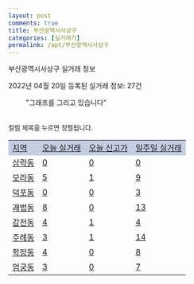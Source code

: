 ```yaml
---
layout: post
comments: true
title: 부산광역시사상구
categories: [실거래가]
permalink: /apt/부산광역시사상구
---
```


부산광역시사상구 실거래 정보

2022년 04월 20일 등록된 실거래 정보: 27건

<!--<script async src="https://pagead2.googlesyndication.com/pagead/js/adsbygoogle.js?client=ca-pub-3485438051770037"
 crossorigin="anonymous"></script>-->

<script type="text/javascript">
  google.charts.load('current', {'packages':['corechart']});
  google.charts.setOnLoadCallback(drawChart);

  function drawChart() {
    var data = google.visualization.arrayToDataTable([['거래일', '매매', '전월세', '전매'], ['21-01', 0, 1, 0], ['21-02', 0, 11, 0], ['21-03', 23, 45, 0], ['21-04', 210, 146, 6], ['21-05', 316, 249, 7], ['21-06', 249, 222, 3], ['21-07', 289, 166, 2], ['21-08', 236, 193, 5], ['21-09', 195, 135, 5], ['21-10', 236, 126, 3], ['21-11', 193, 125, 0], ['21-12', 131, 139, 0], ['22-01', 95, 131, 1], ['22-02', 115, 145, 2], ['22-03', 160, 113, 3], ['22-04', 36, 48, 0]]);

    var options = {
      title: '최근 1년간 유형별 거래량 추이',
      legend: { position: 'bottom' }
    };

    setTimeout(function() {
        var chart = new google.visualization.LineChart(document.getElementById('columnchart_material'));
        chart.draw(data, (options));
        document.getElementById('loading').style.display = 'none';
        var dayLabel = (new Date()).getDay();
        if (dayLabel < 2) {
            sorttable.innerSortFunction.apply(document.getElementById('week'), []);
            sorttable.innerSortFunction.apply(document.getElementById('week'), []);        
        }
        else {
            sorttable.innerSortFunction.apply(document.getElementById('today'), []);
            sorttable.innerSortFunction.apply(document.getElementById('today'), []);
        }
    }, 200);

  }
</script>

<div id="loading" style="z-index:20; display: block; margin-left: 35px">"그래프를 그리고 있습니다"</div>
<div id="columnchart_material" style="width: 95%; margin-left: -35px; display: block"></div>
<!--<div style="width: 95%; margin-left: -35px; display: block">
      <script async src="https://pagead2.googlesyndication.com/pagead/js/adsbygoogle.js?client=ca-pub-3485438051770037"
          crossorigin="anonymous"></script>
      <ins class="adsbygoogle"
          style="display:block"
          data-ad-format="fluid"
          data-ad-layout-key="-fb+5w+4e-db+86"
          data-ad-client="ca-pub-3485438051770037"
          data-ad-slot="1827090281"></ins>
      <script>
          (adsbygoogle = window.adsbygoogle || []).push({});
      </script>
</div>-->
<br>

<font size='small' style='font-size: small;'>컬럼 제목을 누르면 정렬됩니다.</font>
<table class="sortable">
  <tr style='background-color: rgba(114, 132, 186,0.4);'>
    <td id="region"><a href="#">지역</a></td>
    <td id="today"><a href="#">오늘 실거래</a></td>
    <td id="today_new"><a href="#">오늘 신고가</a></td>
    <td id="week"><a href="#">일주일 실거래</a></td>
  </tr>

  
  <tr class="item">
    <td><a href="부산광역시사상구삼락동">삼락동</a></td>
    <td><a href="부산광역시사상구삼락동">0</a></td>
    <td><a href="부산광역시사상구삼락동">0</a></td>
    <td><a href="부산광역시사상구삼락동">0</a></td>
  </tr>
    

  <tr class="item">
    <td><a href="부산광역시사상구모라동">모라동</a></td>
    <td><a href="부산광역시사상구모라동">5</a></td>
    <td><a href="부산광역시사상구모라동">1</a></td>
    <td><a href="부산광역시사상구모라동">9</a></td>
  </tr>
    

  <tr class="item">
    <td><a href="부산광역시사상구덕포동">덕포동</a></td>
    <td><a href="부산광역시사상구덕포동">0</a></td>
    <td><a href="부산광역시사상구덕포동">0</a></td>
    <td><a href="부산광역시사상구덕포동">3</a></td>
  </tr>
    

  <tr class="item">
    <td><a href="부산광역시사상구괘법동">괘법동</a></td>
    <td><a href="부산광역시사상구괘법동">8</a></td>
    <td><a href="부산광역시사상구괘법동">0</a></td>
    <td><a href="부산광역시사상구괘법동">13</a></td>
  </tr>
    

  <tr class="item">
    <td><a href="부산광역시사상구감전동">감전동</a></td>
    <td><a href="부산광역시사상구감전동">4</a></td>
    <td><a href="부산광역시사상구감전동">1</a></td>
    <td><a href="부산광역시사상구감전동">4</a></td>
  </tr>
    

  <tr class="item">
    <td><a href="부산광역시사상구주례동">주례동</a></td>
    <td><a href="부산광역시사상구주례동">3</a></td>
    <td><a href="부산광역시사상구주례동">1</a></td>
    <td><a href="부산광역시사상구주례동">14</a></td>
  </tr>
    

  <tr class="item">
    <td><a href="부산광역시사상구학장동">학장동</a></td>
    <td><a href="부산광역시사상구학장동">4</a></td>
    <td><a href="부산광역시사상구학장동">0</a></td>
    <td><a href="부산광역시사상구학장동">8</a></td>
  </tr>
    

  <tr class="item">
    <td><a href="부산광역시사상구엄궁동">엄궁동</a></td>
    <td><a href="부산광역시사상구엄궁동">3</a></td>
    <td><a href="부산광역시사상구엄궁동">0</a></td>
    <td><a href="부산광역시사상구엄궁동">7</a></td>
  </tr>
    


</table>


    